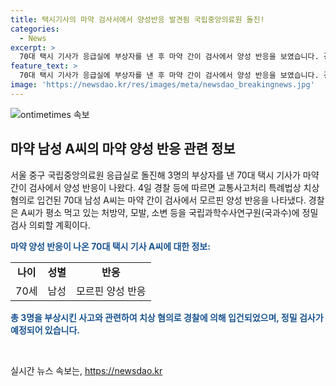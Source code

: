 ```yaml
---
title: 택시기사의 마약 검사서에서 양성반응 발견됨 국립중앙의료원 돌진!
categories:
  - News
excerpt: >
  70대 택시 기사가 응급실에 부상자를 낸 후 마약 간이 검사에서 양성 반응을 보였습니다. 경찰에 따르면, 치상 혐의로 입건된 A씨는 모르핀 양성 반응을 보였으며, 경찰은 국과수에 정밀 검사를 의뢰할 예정입니다. (150자)
feature_text: >
  70대 택시 기사가 응급실에 부상자를 낸 후 마약 간이 검사에서 양성 반응을 보였습니다. 경찰에 따르면, 치상 혐의로 입건된 A씨는 모르핀 양성 반응을 보였으며, 경찰은 국과수에 정밀 검사를 의뢰할 예정입니다. (150자)
image: 'https://newsdao.kr/res/images/meta/newsdao_breakingnews.jpg'
---
```


<p><img src="https://newsdao.kr/res/images/meta/newsdao_breakingnews.jpg" alt="ontimetimes 속보" /></p>

<h2 data-ke-size="size26">마약 남성 A씨의 마약 양성 반응 관련 정보</h2>

<p data-ke-size="size16">서울 중구 국립중앙의료원 응급실로 돌진해 3명의 부상자를 낸 70대 택시 기사가 마약 간이 검사에서 양성 반응이 나왔다. 4일 경찰 등에 따르면 교통사고처리 특례법상 치상 혐의로 입건된 70대 남성 A씨는 마약 간이 검사에서 모르핀 양성 반응을 나타냈다. 경찰은 A씨가 평소 먹고 있는 처방약, 모발, 소변 등을 국립과학수사연구원(국과수)에 정밀 검사 의뢰할 계획이다.</p>

<p data-ke-size="size16"><b><span style="color: #1a5490;">마약 양성 반응이 나온 70대 택시 기사 A씨에 대한 정보:</span></b></p>

<table>
<tbody>
<tr>
<td style="text-align: center; height: 17px;"><b>나이</b></td>
<td style="text-align: center; height: 17px;"><b>성별</b></td>
<td style="text-align: center; height: 17px;"><b>반응</b></td>
</tr>
<tr>
<td style="text-align: center; height: 17px;">70세</td>
<td style="text-align: center; height: 17px;">남성</td>
<td style="text-align: center; height: 17px;">모르핀 양성 반응</td>
</tr>
</tbody>
</table>

<p data-ke-size="size16"><b><span style="color: #1a5490;">총 3명을 부상시킨 사고와 관련하여 치상 혐의로 경찰에 의해 입건되었으며, 정밀 검사가 예정되어 있습니다.</span></b></p>

<p data-ke-size="size16">&nbsp;</p>
실시간 뉴스 속보는, <a href="https://newsdao.kr" rel="dofollow">https://newsdao.kr</a>


